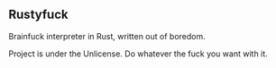 ## Rustyfuck
Brainfuck interpreter in Rust, written out of boredom.

Project is under the Unlicense. Do whatever the fuck you want with it.
